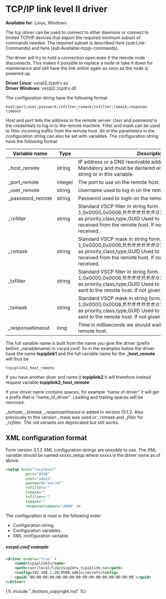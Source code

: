 # TCP/IP link level II driver

**Available for**: Linux, Windows

The tcp driver can be used to connect to other daemons or connect to limited TCP/IP devices that export the required minimum subset of commands needed. The required subset is described here [sub:Link-Commands] and here [sub:Available-tcpip-commands].

The driver will try to hold a connection open even if the remote node disconnects. This makes it possible to replace a node or take it down for maintenance and still have the link online again as soon as the node is powered up. 

**Driver Linux**: vscpl2_tcpdrv.so   
**Driver Windows**: vscpl2_tcpdrv.dll

The configuration string have the following format

    host;port;user;password;rxfilter;rxmask;txfilter;txmask;response-timeout

*Host* and *port* tells the address to the remote server. *User* and *password* is the credentials to log in to the remote machine. Filter and mask can be used to filter incoming traffic from the remote host. All of the parameters in the configuration string can also be set with variables.
The configuration string have the following format

 | Variable name    | Type    | Description  | 
 | -------------    | ----    | -----------  | 
 | _host_remote     | string  | IP address or a DNS resolvable address to the remote host. Mandatory and must be declared either in the configuration string or in this variable. | 
 | _port_remote     | integer | The port to use on the remote host. Default is 9598. | 
 | _user_remote     | string  | Username used to log in on the remote sever. | 
 | _password_remote | string  | Password used to login on the remote server. | 
 | _rxfilter          | string  | Standard VSCP filter in string form. 1,0x0000,0x0006,ff:ff:ff:ff:ff:ff:ff:01:00:00:00:00:00:00:00:00 as priority,class,type,GUID Used to filter what events that is received from the remote host. If not given all events are received. | 
 | _rxmask            | string  | Standard VSCP mask in string form. 1,0x0000,0x0006,ff:ff:ff:ff:ff:ff:ff:01:00:00:00:00:00:00:00:00 as priority,class,type,GUID Used to filter what events that is received from the remote host. If not given all events are received.   | 
 | _txfilter          | string  | Standard VSCP filter in string form. 1,0x0000,0x0006,ff:ff:ff:ff:ff:ff:ff:01:00:00:00:00:00:00:00:00 as priority,class,type,GUID Used to filter what events that is sent to the remote host. If not given all events are received. | 
 | _txmask            | string  | Standard VSCP mask in string form. 1,0x0000,0x0006,ff:ff:ff:ff:ff:ff:ff:01:00:00:00:00:00:00:00:00 as priority,class,type,GUID Used to filter what events that is sent to the remote host. If not given all events are received.   | 
  | _responsetimeout   | long  | Time in milliseconds we should wait for a response from the remote host.    |

The full variable name is built from the name you give the driver (prefix before _variablename) in vscpd.conf. So in the examples below the driver have the name **tcpiplink1** and the full variable name for the **_host_remote** will thus be

    tcpiplink1_host_remote

If you have another diver and name it  **tcpiplink2** it will therefore instead request variable **tcpiplink2_host_remote**

If your driver name contains spaces, for example “name of driver” it will get a prefix that is “name_of_driver”. Leading and trailing spaces will be removed. 

*_txmask*, *_txmask*, *_responsetimeout* is added in version 13.1.2. Also previously to this version _mask was used or *_rxmask* and *_filter* for *_rxfilter*. The old variants are deprecated but still works.

## XML configuration format
Form version 3.1.2 XML configuration strings are possible to use. The XML variable should be named xxxxx_setup where xxxxx is the driver name as of above.

```xml
<setup host="localhost"
         port="9598"
         user="admin"
         password="secret"
         rxfilter=""
         rxmask="" 
         txfilter=""
         txmask=""
         responsetimeout="2000" /> 
```

The configuration  is read in the following order

 * Configuration string.
 * Configuration variables.
 * XML configuration variable.

##### vscpd.conf example

```xml                
<driver enable="true" >
    <name>tcpiplink1</name>
    <path>/usr/local/lib/vscp2drv_tcpiplink.so</path>
    <config>192.168.1.20;9598;admin;secret</config>
    <guid>`00:00:00:00:00:00:00:00:00:00:00:00:00:00:00:00`</guid>
</driver>
```



{% include "./bottom_copyright.md" %}
